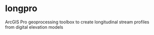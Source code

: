 # longpro
ArcGIS Pro geoprocessing toolbox to create longitudinal stream profiles from digital elevation models
